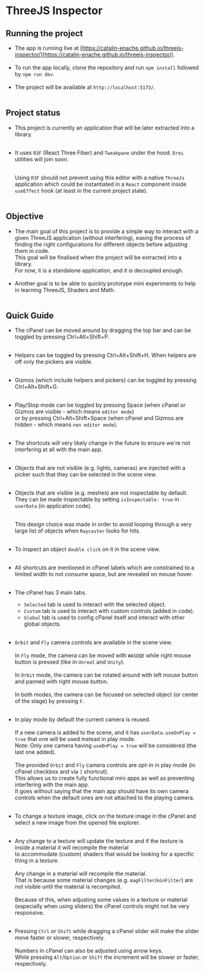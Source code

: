 # ThreeJS Inspector

## Running the project

- The app is running live at [https://catalin-enache.github.io/threejs-inspector/](https://catalin-enache.github.io/threejs-inspector/).
  <br /><br />
- To run the app locally, clone the repository and run `npm install` followed by `npm run dev`.
  <br /><br />
- The project will be available at `http://localhost:5173/`.
  <br /><br />


## Project status

- This project is currently an application that will be later extracted into a library.
  <br /><br />
- It uses `R3F` (React Three Fiber) and `Tweakpane` under the hood. `Drei` utilities will join soon.
  <br /><br />

  Using `R3F` should not prevent using this editor with a native `ThreeJs` application
  which could be instantiated in a `React` component inside `useEffect` hook (at least in the current project state).
  <br /><br />

## Objective

- The main goal of this project is to provide a simple way to interact with a given ThreeJS application (without interfering),
  easing the process of finding the right configurations for different objects before adjusting them in code.  
  This goal will be finalised when the project will be extracted into a library.  
  For now, it is a standalone application, and it is decoupled enough.
  <br /><br />
- Another goal is to be able to quickly prototype mini experiments to help in learning ThreeJS, Shaders and Math.
  <br /><br />

## Quick Guide

- The cPanel can be moved around by dragging the top bar and can be toggled by pressing Ctrl+Alt+Shift+P.
  <br /><br />

- Helpers can be toggled by pressing Ctrl+Alt+Shift+H. When helpers are off only the pickers are visible.
  <br /><br />

- Gizmos (which include helpers and pickers) can be toggled by pressing Ctrl+Alt+Shift+G.
  <br /><br />

- Play/Stop mode can be toggled by pressing Space (when cPanel or Gizmos are visible - which means `editor mode`)  
  or by pressing Ctrl+Alt+Shift+Space (when cPanel and Gizmos are hidden - which means `non editor mode`).
  <br /><br />

- The shortcuts will very likely change in the future to ensure we're not interfering at all with the main app.
  <br /><br />

- Objects that are not visible (e.g. lights, cameras) are injected with a picker such that they can be selected in the scene view.
  <br /><br />

- Objects that are visible (e.g. meshes) are not inspectable by default. They can be made inspectable by setting `isInspectable: true` in `userData` (in application code).
  <br /><br />

  This design choice was made in order to avoid looping through a very large list of objects when `Raycaster` looks for hits.
  <br /><br />

- To inspect an object `double click` on it in the scene view.
  <br /><br />

- All shortcuts are mentioned in cPanel labels which are constrained to a limited width to not consume space, but are revealed on mouse hover.
  <br /><br />

- The cPanel has 3 main tabs.
    - `Selected` tab is used to interact with the selected object.
    - `Custom` tab is used to interact with custom controls (added in code).
    - `Global` tab is used to config cPanel itself and interact with other global objects.
      <br /><br />

- `Orbit` and `Fly` camera controls are available in the scene view.
  <br /><br />
  In `Fly` mode, the camera can be moved with `WASDQE` while right mouse button is pressed (like in `Unreal` and `Unity`).
  <br /><br />
  In `Orbit` mode, the camera can be rotated around with left mouse button and panned with right mouse button.
  <br /><br />
  In both modes, the camera can be focused on selected object (or center of the stage) by pressing `F`.
  <br /><br />

- In play mode by default the current camera is reused.
  <br /><br />
  If a new camera is added to the scene, and it has `userData.useOnPlay = true` that one will be used instead in play mode.  
  Note: Only one camera having `useOnPlay = true` will be considered (the last one added).
  <br /><br />
  The provided `Orbit` and `Fly` camera controls are _opt-in_ in play mode (in cPanel checkbox and via `]` shortcut).  
  This allows us to create fully functional mini apps as well as preventing interfering with the main app.  
  It goes without saying that the main app should have its own camera controls when the default ones are not attached to the playing camera.
  <br /><br />

- To change a texture image, click on the texture image in the cPanel and select a new image from the opened file explorer.
  <br /><br />

- Any change to a texture will update the texture and if the texture is inside a material it will recompile the material  
  to accommodate (custom) shaders that would be looking for a specific thing in a texture.
  <br /><br />
  Any change in a material will recompile the material.  
  That is because some material changes (e.g. `magFilter`/`minFilter`) are not visible until the material is recompiled.
  <br /><br />
  Because of this, when adjusting some values in a texture or material (especially when using sliders) the cPanel controls might not be very responsive.
  <br /><br />

- Pressing `Ctrl` or `Shift` while dragging a cPanel slider will make the slider move faster or slower, respectively.
  <br /><br />
  Numbers in cPanel can also be adjusted using arrow keys.  
  While pressing `Alt`/`Option` or `Shift` the increment will be slower or faster, respectively.